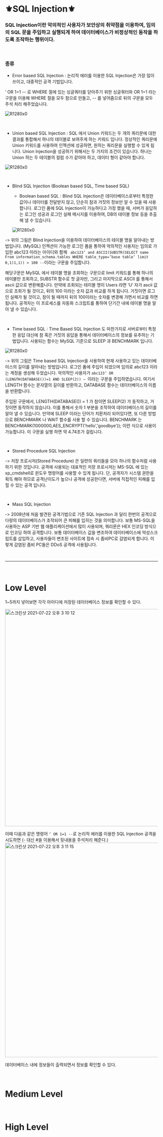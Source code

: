 # ⚜️SQL Injection⚜️
### SQL Injection이란 악의적인 사용자가 보안상의 취약점을 이용하여, 임의의 SQL 문을 주입하고 실행되게 하여 데이터베이스가 비정상적인 동작을 하도록 조작하는 행위이다.
<br>

### 종류

- Error based SQL Injection : 논리적 에러를 이용한 SQL Injection은 가장 많이 쓰이고, 대중적인 공격 기법입니다.

 ‘ OR 1=1 -- 로  WHERE 절에 있는 싱글쿼터를 닫아주기 위한 싱글쿼터와 OR 1=1 라는 구문을 이용해 WHERE 절을 모두 참으로 만들고, -- 를 넣어줌으로 뒤의 구문을 모두 주석 처리 해주었습니다.

![R1280x0](https://user-images.githubusercontent.com/86994067/126586069-a31cd147-ab9a-4476-ac32-cd9165de75b1.png)

<br>

- Union based SQL Injection :  SQL 에서 Union 키워드는 두 개의 쿼리문에 대한 결과를 통합해서 하나의 테이블로 보여주게 하는 키워드 입니다. 정상적인 쿼리문에 Union 키워드를 사용하여 인젝션에 성공하면, 원하는 쿼리문을 실행할 수 있게 됩니다. Union Injection을 성공하기 위해서는 두 가지의 조건이 있습니다. 하나는 Union 하는 두 테이블의 컬럼 수가 같아야 하고, 데이터 형이 같아야 합니다. 

![R1280x0](https://user-images.githubusercontent.com/86994067/126589468-956034bb-0086-4c92-a199-c050f96f7716.png)

<br>

- Blind SQL Injection (Boolean based SQL, Time based SQL)


  - Boolean based SQL : Blind SQL Injection은 데이터베이스로부터 특정한 값이나 데이터를 전달받지 않고, 단순히 참과 거짓의 정보만 알 수 있을 때 사용합니다. 로그인 폼에 SQL Injection이 가능하다고 가정 했을 때, 서버가 응답하는 로그인 성공과 로그인 실패 메시지를 이용하여, DB의 테이블 정보 등을 추출해 낼 수 있습니다.
  
  ![R1280x0](https://user-images.githubusercontent.com/86994067/126589681-cc8d0bf5-7f30-4e1f-b371-404a10321432.png)

-> 위의 그림은 Blind Injection을 이용하여 데이터베이스의 테이블 명을 알아내는 방법입니다. (MySQL) 인젝션이 가능한 로그인 폼을 통하여 악의적인 사용자는 임의로 가입한 abc123 이라는 아이디와 함께 
`
abc123’ and ASCII(SUBSTR(SELECT name From information_schema.tables WHERE table_type=’base table’ limit 0,1)1,1)) > 100 --`이라는 구문을 주입합니다.

해당구문은 MySQL 에서 테이블 명을 조회하는 구문으로 limit 키워드를 통해 하나의 테이블만 조회하고, SUBSTR 함수로 첫 글자만, 그리고 마지막으로 ASCII 를 통해서 ascii 값으로 변환해줍니다. 만약에 조회되는 테이블 명이 Users 라면 ‘U’ 자가 ascii 값으로 조회가 될 것이고, 뒤의 100 이라는 숫자 값과 비교를 하게 됩니다.  거짓이면 로그인 실패가 될 것이고, 참이 될 때까지 뒤의 100이라는 숫자를 변경해 가면서 비교를 하면 됩니다.  공격자는 이 프로세스를 자동화 스크립트를 통하여 단기간 내에 테이블 명을 알아 낼 수 있습니다.

<br>

  - Time based SQL : Time Based SQL Injection 도 마찬가지로 서버로부터 특정한 응답 대신에 참 혹은 거짓의 응답을 통해서 데이터베이스의 정보를 유추하는 기법입니다. 사용되는 함수는 MySQL 기준으로 SLEEP 과 BENCHMARK 입니다.
  
  ![R1280x0](https://user-images.githubusercontent.com/86994067/126589984-2cf1bbb0-473a-44aa-8904-c1359bfce9e9.png)

-> 위의 그림은 Time based SQL Injection을 사용하여 현재 사용하고 있는 데이터베이스의 길이를 알아내는 방법입니다. 로그인 폼에 주입이 되었으며 임의로 abc123 이라는 계정을 생성해 두었습니다. 
악의적인 사용자가 `abc123’ OR (LENGTH(DATABASE())=1 AND SLEEP(2)) – `이라는 구문을 주입하였습니다. 여기서 LENGTH 함수는 문자열의 길이를 반환하고, DATABASE 함수는 데이터베이스의 이름을 반환합니다.

주입된 구문에서, LENGTH(DATABASE()) = 1 가 참이면 SLEEP(2) 가 동작하고, 거짓이면 동작하지 않습니다. 이를 통해서 숫자 1 부분을 조작하여 데이터베이스의 길이를 알아 낼 수 있습니다. 만약에 SLEEP 이라는 단어가 치환처리 되어있다면, 또 다른 방법으로 BENCHMARK 나 WAIT 함수를 사용 할 수 있습니다. BENCHMARK 는 BENCHMARK(1000000,AES_ENCRYPT('hello','goodbye')); 이런 식으로 사용이 가능합니다. 이 구문을 실행 하면 약 4.74초가 걸립니다.

<br>

- Stored Procedure SQL Injection

-> 저장 프로시저(Stored Procedure) 은 일련의 쿼리들을 모아 하나의 함수처럼 사용하기 위한 것입니다. 공격에 사용되는 대표적인 저장 프로시저는 MS-SQL 에 있는 xp_cmdshell로 윈도우 명령어를 사용할 수 있게 됩니다. 단, 공격자가 시스템 권한을 획득 해야 하므로 공격난이도가 높으나 공격에 성공한다면, 서버에 직접적인 피해를 입힐 수 있는 공격 입니다.

<br>

- Mass SQL Injection

->  2008년에 처음 발견된 공격기법으로 기존 SQL Injection 과 달리 한번의 공격으로 다량의 데이터베이스가 조작되어 큰 피해를 입히는 것을 의미합니다. 보통 MS-SQL을 사용하는 ASP 기반 웹 애플리케이션에서 많이 사용되며, 쿼리문은 HEX 인코딩 방식으로 인코딩 하여 공격합니다. 보통 데이터베이스 값을 변조하여 데이터베이스에 악성스크립트를 삽입하고, 사용자들이 변조된 사이트에 접속 시 좀비PC로 감염되게 합니다. 이렇게 감염된 좀비 PC들은 DDoS 공격에 사용됩니다.

<br>

---

<br>

# Low Level

1~5까지 넣어보면 각각 아이디에 저장된 데이터베이스 정보를 확인할 수 있다.

<img width="716" alt="스크린샷 2021-07-22 오후 3 10 12" src="https://user-images.githubusercontent.com/86994067/126596454-d09abf98-e92c-4896-9d81-569e8384c8d8.png">

이때 다음과 같은 명령어 `‘ OR 1=1 --`로 논리적 에러를 이용한 SQL Injection 공격을 시도하면 (- 대신 #을 이용해서 뒷내용을 주석처리 해준다.)
<img width="707" alt="스크린샷 2021-07-22 오후 3 11 15" src="https://user-images.githubusercontent.com/86994067/126596676-5c8e318a-6a7e-433a-92b3-d62bc8859f1e.png">

데이터베이스 내에 정보들이 출력되면서 정보를 확인할 수 있다.


<br>

# Medium Level




<br>

# High Level

